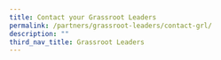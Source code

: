 ```yaml
---
title: Contact your Grassroot Leaders
permalink: /partners/grassroot-leaders/contact-grl/
description: ""
third_nav_title: Grassroot Leaders
---
```

